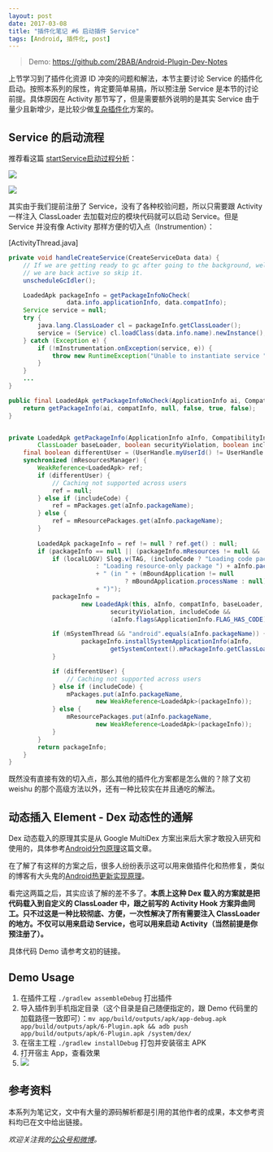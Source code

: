 ```yaml
---
layout: post
date: 2017-03-08
title: "插件化笔记 #6 启动插件 Service"
tags: [Android, 插件化, post]
---
```


> Demo: https://github.com/2BAB/Android-Plugin-Dev-Notes

上节学习到了插件化资源 ID 冲突的问题和解法，本节主要讨论 Service 的插件化启动。按照本系列的尿性，肯定要简单易搞，所以预注册 Service 是本节的讨论前提。具体原因在 Activity 那节写了，但是需要额外说明的是其实 Service 由于量少且新增少，是比较少做[复杂插件化](http://weishu.me/2016/05/11/understand-plugin-framework-service/)方案的。

<!--more-->

## Service 的启动流程

推荐看这篇 [startService启动过程分析](http://gityuan.com/2016/03/06/start-service/)：

![](http://2bab-images.lastmayday.com/blog/2017-03-08-start-plugin-service-1.jpeg?imageslim)

![](http://2bab-images.lastmayday.com/blog/2017-03-08-start-plugin-service-2.jpeg?imageslim)

其实由于我们提前注册了 Service，没有了各种校验问题，所以只需要跟 Activity 一样注入 ClassLoader 去加载对应的模块代码就可以启动 Service。但是 Service 并没有像 Activity 那样方便的切入点（Instrumention）：


[ActivityThread.java]

``` java
private void handleCreateService(CreateServiceData data) {
    // If we are getting ready to gc after going to the background, well
    // we are back active so skip it.
    unscheduleGcIdler();

    LoadedApk packageInfo = getPackageInfoNoCheck(
                data.info.applicationInfo, data.compatInfo);
    Service service = null;
    try {
        java.lang.ClassLoader cl = packageInfo.getClassLoader();
        service = (Service) cl.loadClass(data.info.name).newInstance();
    } catch (Exception e) {
        if (!mInstrumentation.onException(service, e)) {
            throw new RuntimeException("Unable to instantiate service " + data.info.name + ": " + e.toString(), e);
        }
    }
    ...
}

public final LoadedApk getPackageInfoNoCheck(ApplicationInfo ai, CompatibilityInfo compatInfo) {
    return getPackageInfo(ai, compatInfo, null, false, true, false);
}


private LoadedApk getPackageInfo(ApplicationInfo aInfo, CompatibilityInfo compatInfo, 
        ClassLoader baseLoader, boolean securityViolation, boolean includeCode, boolean registerPackage) {
    final boolean differentUser = (UserHandle.myUserId() != UserHandle.getUserId(aInfo.uid));
    synchronized (mResourcesManager) {
        WeakReference<LoadedApk> ref;
        if (differentUser) {
            // Caching not supported across users
            ref = null;
        } else if (includeCode) {
            ref = mPackages.get(aInfo.packageName);
        } else {
            ref = mResourcePackages.get(aInfo.packageName);
        }
        
        LoadedApk packageInfo = ref != null ? ref.get() : null;
        if (packageInfo == null || (packageInfo.mResources != null && !packageInfo.mResources.getAssets().isUpToDate())) {
            if (localLOGV) Slog.v(TAG, (includeCode ? "Loading code package "
                        : "Loading resource-only package ") + aInfo.packageName
                        + " (in " + (mBoundApplication != null
                                ? mBoundApplication.processName : null)
                        + ")");
            packageInfo =
                    new LoadedApk(this, aInfo, compatInfo, baseLoader,
                            securityViolation, includeCode &&
                            (aInfo.flags&ApplicationInfo.FLAG_HAS_CODE) != 0, registerPackage);

            if (mSystemThread && "android".equals(aInfo.packageName)) {
                    packageInfo.installSystemApplicationInfo(aInfo,
                            getSystemContext().mPackageInfo.getClassLoader());
            }

            if (differentUser) {
                // Caching not supported across users
            } else if (includeCode) {
                mPackages.put(aInfo.packageName,
                        new WeakReference<LoadedApk>(packageInfo));
            } else {
                mResourcePackages.put(aInfo.packageName,
                        new WeakReference<LoadedApk>(packageInfo));
            }
        }
        return packageInfo;
    }
}
```

既然没有直接有效的切入点，那么其他的插件化方案都是怎么做的？除了文初 weishu 的那个高级方法以外，还有一种比较实在并且通吃的解法。

## 动态插入 Element - Dex 动态性的通解

Dex 动态载入的原理其实是从 Google MultiDex 方案出来后大家才敢投入研究和使用的，具体参考[Android分包原理](http://souly.cn/%E6%8A%80%E6%9C%AF%E5%8D%9A%E6%96%87/2016/02/25/android%E5%88%86%E5%8C%85%E5%8E%9F%E7%90%86/)这篇文章。

在了解了有这样的方案之后，很多人纷纷表示这可以用来做插件化和热修复，类似的博客有大头鬼的[Android热更新实现原理](http://blog.csdn.net/lzyzsd/article/details/49843581)。

看完这两篇之后，其实应该了解的差不多了。**本质上这种 Dex 载入的方案就是把代码载入到自定义的 ClassLoader 中，跟之前写的 Activity Hook 方案异曲同工。只不过这是一种比较彻底、方便，一次性解决了所有需要注入 ClassLoader 的地方。不仅可以用来启动 Service，也可以用来启动 Activity（当然前提是你预注册了）。**

具体代码 Demo 请参考文初的链接。

## Demo Usage

1. 在插件工程 `./gradlew assembleDebug` 打出插件
2. 导入插件到手机指定目录（这个目录是自己随便指定的，跟 Demo 代码里的加载路径一致即可）：`mv app/build/outputs/apk/app-debug.apk app/build/outputs/apk/6-Plugin.apk && adb push app/build/outputs/apk/6-Plugin.apk /system/dex/`
3. 在宿主工程 `./gradlew installDebug` 打包并安装宿主 APK
4. 打开宿主 App，查看效果
5. ![](http://2bab-images.lastmayday.com/blog/2017-03-08-start-plugin-service-3.png?imageslim)


## 参考资料

本系列为笔记文，文中有大量的源码解析都是引用的其他作者的成果，本文参考资料均已在文中给出链接。

*欢迎关注我的[公众号和微博](/about)。*